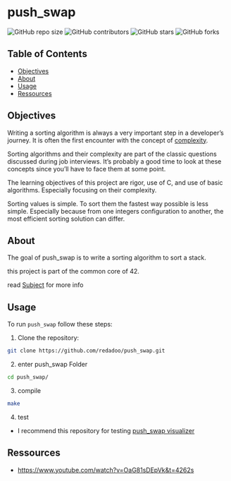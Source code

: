 # push_swap


![GitHub repo size](https://img.shields.io/github/repo-size/redadoo/push_swap)
![GitHub contributors](https://img.shields.io/github/contributors/redadoo/push_swap)
![GitHub stars](https://img.shields.io/github/stars/redadoo/push_swap?style=social)
![GitHub forks](https://img.shields.io/github/forks/redadoo/push_swap?style=social)

## Table of Contents

- [Objectives](#Objectives)
- [About](#about)
- [Usage](#usage)
- [Ressources](#ressources)

## Objectives 
Writing a sorting algorithm is always a very important step in a developer’s journey. It
is often the first encounter with the concept of [complexity](https://en.wikipedia.org/wiki/Analysis_of_algorithms).

Sorting algorithms and their complexity are part of the classic questions discussed
during job interviews. It’s probably a good time to look at these concepts since you’ll
have to face them at some point.

The learning objectives of this project are rigor, use of C, and use of basic algorithms.
Especially focusing on their complexity.

Sorting values is simple. To sort them the fastest way possible is less simple. Especially
because from one integers configuration to another, the most efficient sorting solution can
differ.

## About

The goal of push_swap is to write a sorting algorithm to sort a stack.

this project is part of the common core of 42.

read [Subject](https://github.com/redadoo/push_swap/blob/master/en.subject.pdf) for more info

## Usage

To run `push_swap` follow these steps:

1. Clone the repository:

```bash
git clone https://github.com/redadoo/push_swap.git
```

2. enter push_swap Folder
```bash
cd push_swap/
```
3. compile
```bash
make 
```
4. test
* I recommend this repository for testing [push_swap visualizer](https://github.com/o-reo/push_swap_visualizer)
  
## Ressources

* https://www.youtube.com/watch?v=OaG81sDEpVk&t=4262s

